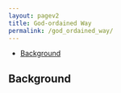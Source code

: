 ```yaml
---
layout: pagev2
title: God-ordained Way
permalink: /god_ordained_way/
---
```

- [Background](#background)

## Background
